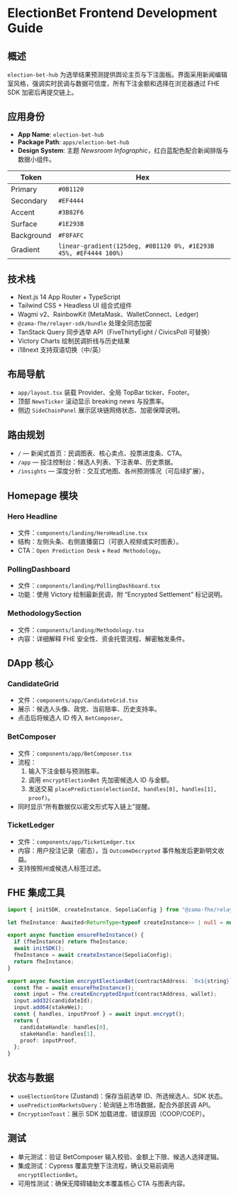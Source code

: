 # ElectionBet Frontend Development Guide

## 概述
`election-bet-hub` 为选举结果预测提供舆论主页与下注面板。界面采用新闻编辑室风格，强调实时民调与数据可信度，所有下注金额和选择在浏览器通过 FHE SDK 加密后再提交链上。

## 应用身份
- **App Name**: `election-bet-hub`
- **Package Path**: `apps/election-bet-hub`
- **Design System**: 主题 *Newsroom Infographic*，红白蓝配色配合新闻排版与数据小组件。

| Token | Hex |
|-------|-----|
| Primary | `#0B1120` |
| Secondary | `#EF4444` |
| Accent | `#3B82F6` |
| Surface | `#1E293B` |
| Background | `#F8FAFC` |
| Gradient | `linear-gradient(125deg, #0B1120 0%, #1E293B 45%, #EF4444 100%)` |

## 技术栈
- Next.js 14 App Router + TypeScript
- Tailwind CSS + Headless UI 组合式组件
- Wagmi v2、RainbowKit (MetaMask、WalletConnect、Ledger)
- `@zama-fhe/relayer-sdk/bundle` 处理全同态加密
- TanStack Query 同步选举 API（FiveThirtyEight / CivicsPoll 可替换）
- Victory Charts 绘制民调折线与历史结果
- i18next 支持双语切换（中/英）

## 布局导航
- `app/layout.tsx` 装载 Provider、全局 TopBar ticker、Footer。
- 顶部 `NewsTicker` 滚动显示 breaking news 与投票率。
- 侧边 `SideChainPanel` 展示区块链网络状态、加密保障说明。

## 路由规划
- `/` — 新闻式首页：民调图表、核心卖点、投票进度条、CTA。
- `/app` — 投注控制台：候选人列表、下注表单、历史票据。
- `/insights` — 深度分析：交互式地图、各州预测情况（可后续扩展）。

## Homepage 模块

### Hero Headline
- 文件：`components/landing/HeroHeadline.tsx`
- 结构：左侧头条、右侧直播窗口（可嵌入视频或实时图表）。
- CTA：`Open Prediction Desk` + `Read Methodology`。

### PollingDashboard
- 文件：`components/landing/PollingDashboard.tsx`
- 功能：使用 Victory 绘制最新民调，附 “Encrypted Settlement” 标记说明。

### MethodologySection
- 文件：`components/landing/Methodology.tsx`
- 内容：详细解释 FHE 安全性、资金托管流程、解密触发条件。

## DApp 核心

### CandidateGrid
- 文件：`components/app/CandidateGrid.tsx`
- 展示：候选人头像、政党、当前赔率、历史支持率。
- 点击后将候选人 ID 传入 `BetComposer`。

### BetComposer
- 文件：`components/app/BetComposer.tsx`
- 流程：
  1. 输入下注金额与预测胜率。
  2. 调用 `encryptElectionBet` 先加密候选人 ID 与金额。
  3. 发送交易 `placePrediction(electionId, handles[0], handles[1], proof)`。
- 同时显示“所有数据仅以密文形式写入链上”提醒。

### TicketLedger
- 文件：`components/app/TicketLedger.tsx`
- 内容：用户投注记录（密态），当 `OutcomeDecrypted` 事件触发后更新明文收益。
- 支持按照州或候选人标签过滤。

## FHE 集成工具
```typescript
import { initSDK, createInstance, SepoliaConfig } from "@zama-fhe/relayer-sdk/bundle";

let fheInstance: Awaited<ReturnType<typeof createInstance>> | null = null;

export async function ensureFheInstance() {
  if (fheInstance) return fheInstance;
  await initSDK();
  fheInstance = await createInstance(SepoliaConfig);
  return fheInstance;
}

export async function encryptElectionBet(contractAddress: `0x${string}`, wallet: `0x${string}`, candidateId: number, stakeWei: bigint) {
  const fhe = await ensureFheInstance();
  const input = fhe.createEncryptedInput(contractAddress, wallet);
  input.add32(candidateId);
  input.add64(stakeWei);
  const { handles, inputProof } = await input.encrypt();
  return {
    candidateHandle: handles[0],
    stakeHandle: handles[1],
    proof: inputProof,
  };
}
```

## 状态与数据
- `useElectionStore` (Zustand)：保存当前选举 ID、所选候选人、SDK 状态。
- `usePredictionMarketsQuery`：轮询链上市场数据，配合外部民调 API。
- `EncryptionToast`：展示 SDK 加载进度、错误原因（COOP/COEP）。

## 测试
- 单元测试：验证 BetComposer 输入校验、金额上下限、候选人选择逻辑。
- 集成测试：Cypress 覆盖完整下注流程，确认交易前调用 `encryptElectionBet`。
- 可用性测试：确保无障碍辅助文本覆盖核心 CTA 与图表内容。
